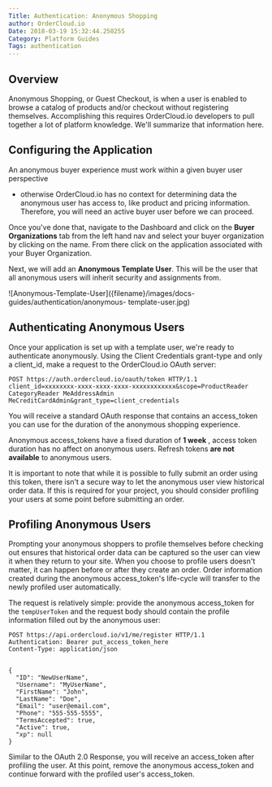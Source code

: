 ```yaml
---
Title: Authentication: Anonymous Shopping
author: OrderCloud.io 
Date: 2018-03-19 15:32:44.250255
Category: Platform Guides
Tags: authentication
---
```



## Overview

Anonymous Shopping, or Guest Checkout, is when a user is enabled to browse a
catalog of products and/or checkout without registering themselves.
Accomplishing this requires OrderCloud.io developers to pull together a lot of
platform knowledge. We'll summarize that information here.

## Configuring the Application

An anonymous buyer experience must work within a given buyer user perspective
- otherwise OrderCloud.io has no context for determining data the anonymous
user has access to, like product and pricing information. Therefore, you will
need an active buyer user before we can proceed.

Once you've done that, navigate to the Dashboard and click on the **Buyer
Organizations** tab from the left hand nav and select your buyer organization
by clicking on the name. From there click on the application associated with
your Buyer Organization.

Next, we will add an **Anonymous Template User**. This will be the user that
all anonymous users will inherit security and assignments from.

![Anonymous-Template-User]({filename}/images/docs-guides/authentication/anonymous-
template-user.jpg)

## Authenticating Anonymous Users

Once your application is set up with a template user, we're ready to
authenticate anonymously. Using the Client Credentials grant-type and only a
client_id, make a request to the OrderCloud.io OAuth server:

    
    
    POST https://auth.ordercloud.io/oauth/token HTTP/1.1
    client_id=xxxxxxxx-xxxx-xxxx-xxxx-xxxxxxxxxxxx&scope=ProductReader CategoryReader MeAddressAdmin MeCreditCardAdmin&grant_type=client_credentials
    

You will receive a standard OAuth response that contains an access_token you
can use for the duration of the anonymous shopping experience.

Anonymous access_tokens have a fixed duration of **1 week** , access token
duration has no affect on anonymous users. Refresh tokens **are not
available** to anonymous users.

It is important to note that while it is possible to fully submit an order
using this token, there isn't a secure way to let the anonymous user view
historical order data. If this is required for your project, you should
consider profiling your users at some point before submitting an order.

## Profiling Anonymous Users

Prompting your anonymous shoppers to profile themselves before checking out
ensures that historical order data can be captured so the user can view it
when they return to your site. When you choose to profile users doesn't
matter, it can happen before or after they create an order. Order information
created during the anonymous access_token's life-cycle will transfer to the
newly profiled user automatically.

The request is relatively simple: provide the anonymous access_token for the
`tempUserToken` and the request body should contain the profile information
filled out by the anonymous user:

    
    
    POST https://api.ordercloud.io/v1/me/register HTTP/1.1
    Authentication: Bearer put_access_token_here
    Content-Type: application/json
    
    
    {
      "ID": "NewUserName",
      "Username": "MyUserName",
      "FirstName": "John",
      "LastName": "Doe",
      "Email": "user@email.com",
      "Phone": "555-555-5555",
      "TermsAccepted": true,
      "Active": true,
      "xp": null
    }
    

Similar to the OAuth 2.0 Response, you will receive an access_token after
profiling the user. At this point, remove the anonymous access_token and
continue forward with the profiled user's access_token.

